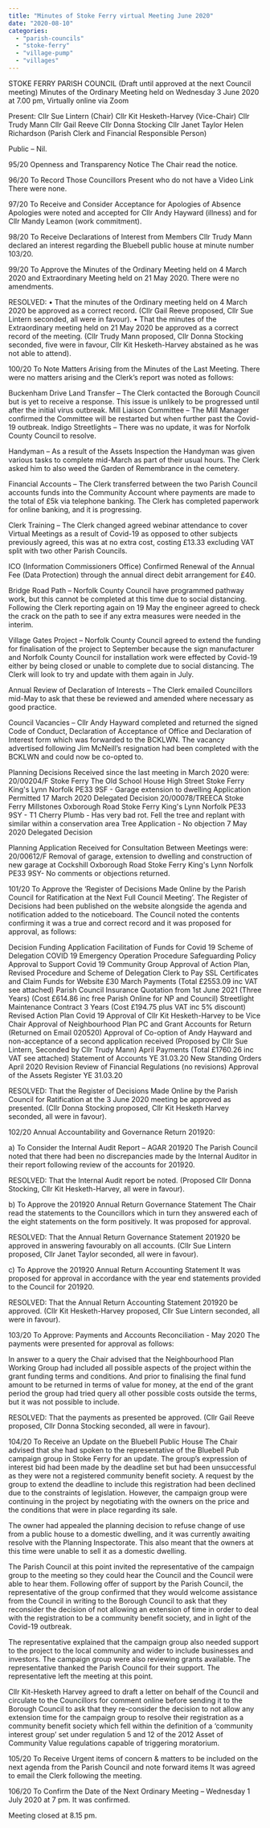 ```yaml
---
title: "Minutes of Stoke Ferry virtual Meeting June 2020"
date: "2020-08-10"
categories: 
  - "parish-councils"
  - "stoke-ferry"
  - "village-pump"
  - "villages"
---
```


STOKE FERRY PARISH COUNCIL (Draft until approved at the next Council meeting) Minutes of the Ordinary Meeting held on Wednesday 3 June 2020 at 7.00 pm, Virtually online via Zoom

Present: Cllr Sue Lintern (Chair) Cllr Kit Hesketh-Harvey (Vice-Chair) Cllr Trudy Mann Cllr Gail Reeve Cllr Donna Stocking Cllr Janet Taylor Helen Richardson (Parish Clerk and Financial Responsible Person)

Public – Nil.

95/20 Openness and Transparency Notice The Chair read the notice.

96/20 To Record Those Councillors Present who do not have a Video Link There were none.

97/20 To Receive and Consider Acceptance for Apologies of Absence Apologies were noted and accepted for Cllr Andy Hayward (illness) and for Cllr Mandy Leamon (work commitment).

98/20 To Receive Declarations of Interest from Members Cllr Trudy Mann declared an interest regarding the Bluebell public house at minute number 103/20.

99/20 To Approve the Minutes of the Ordinary Meeting held on 4 March 2020 and Extraordinary Meeting held on 21 May 2020. There were no amendments.

RESOLVED: • That the minutes of the Ordinary meeting held on 4 March 2020 be approved as a correct record. (Cllr Gail Reeve proposed, Cllr Sue Lintern seconded, all were in favour). • That the minutes of the Extraordinary meeting held on 21 May 2020 be approved as a correct record of the meeting. (Cllr Trudy Mann proposed, Cllr Donna Stocking seconded, five were in favour, Cllr Kit Hesketh-Harvey abstained as he was not able to attend).

100/20 To Note Matters Arising from the Minutes of the Last Meeting. There were no matters arising and the Clerk’s report was noted as follows:

Buckenham Drive Land Transfer – The Clerk contacted the Borough Council but is yet to receive a response. This issue is unlikely to be progressed until after the initial virus outbreak. Mill Liaison Committee – The Mill Manager confirmed the Committee will be restarted but when further past the Covid-19 outbreak. Indigo Streetlights – There was no update, it was for Norfolk County Council to resolve.

Handyman – As a result of the Assets Inspection the Handyman was given various tasks to complete mid-March as part of their usual hours. The Clerk asked him to also weed the Garden of Remembrance in the cemetery.

Financial Accounts – The Clerk transferred between the two Parish Council accounts funds into the Community Account where payments are made to the total of £5k via telephone banking. The Clerk has completed paperwork for online banking, and it is progressing.

Clerk Training – The Clerk changed agreed webinar attendance to cover Virtual Meetings as a result of Covid-19 as opposed to other subjects previously agreed, this was at no extra cost, costing £13.33 excluding VAT split with two other Parish Councils.

ICO (Information Commissioners Office) Confirmed Renewal of the Annual Fee (Data Protection) through the annual direct debit arrangement for £40.

Bridge Road Path – Norfolk County Council have programmed pathway work, but this cannot be completed at this time due to social distancing. Following the Clerk reporting again on 19 May the engineer agreed to check the crack on the path to see if any extra measures were needed in the interim.

Village Gates Project – Norfolk County Council agreed to extend the funding for finalisation of the project to September because the sign manufacturer and Norfolk County Council for installation work were effected by Covid-19 either by being closed or unable to complete due to social distancing. The Clerk will look to try and update with them again in July.

Annual Review of Declaration of Interests – The Clerk emailed Councillors mid-May to ask that these be reviewed and amended where necessary as good practice.

Council Vacancies – Cllr Andy Hayward completed and returned the signed Code of Conduct, Declaration of Acceptance of Office and Declaration of Interest form which was forwarded to the BCKLWN. The vacancy advertised following Jim McNeill’s resignation had been completed with the BCKLWN and could now be co-opted to.

Planning Decisions Received since the last meeting in March 2020 were: 20/00204/F Stoke Ferry The Old School House High Street Stoke Ferry King's Lynn Norfolk PE33 9SF - Garage extension to dwelling Application Permitted 17 March 2020 Delegated Decision 20/00078/TREECA Stoke Ferry Millstones Oxborough Road Stoke Ferry King's Lynn Norfolk PE33 9SY - T1 Cherry Plumb - Has very bad rot. Fell the tree and replant with similar within a conservation area Tree Application - No objection 7 May 2020 Delegated Decision

Planning Application Received for Consultation Between Meetings were: 20/00612/F Removal of garage, extension to dwelling and construction of new garage at Cockshill Oxborough Road Stoke Ferry King's Lynn Norfolk PE33 9SY- No comments or objections returned.

101/20 To Approve the ‘Register of Decisions Made Online by the Parish Council for Ratification at the Next Full Council Meeting’. The Register of Decisions had been published on the website alongside the agenda and notification added to the noticeboard. The Council noted the contents confirming it was a true and correct record and it was proposed for approval, as follows:

Decision Funding Application Facilitation of Funds for Covid 19 Scheme of Delegation COVID 19 Emergency Operation Procedure Safeguarding Policy Approval to Support Covid 19 Community Group Approval of Action Plan, Revised Procedure and Scheme of Delegation Clerk to Pay SSL Certificates and Claim Funds for Website £30 March Payments (Total £2553.09 inc VAT see attached) Parish Council Insurance Quotation from 1st June 2021 (Three Years) (Cost £614.86 inc free Parish Online for NP and Council) Streetlight Maintenance Contract 3 Years (Cost £194.75 plus VAT inc 5% discount) Revised Action Plan Covid 19 Approval of Cllr Kit Hesketh-Harvey to be Vice Chair Approval of Neighbourhood Plan PC and Grant Accounts for Return (Returned on Email 020520) Approval of Co-option of Andy Hayward and non-acceptance of a second application received (Proposed by Cllr Sue Lintern, Seconded by Cllr Trudy Mann) April Payments (Total £1760.26 inc VAT see attached) Statement of Accounts YE 31.03.20 New Standing Orders April 2020 Revision Review of Financial Regulations (no revisions) Approval of the Assets Register YE 31.03.20

RESOLVED: That the Register of Decisions Made Online by the Parish Council for Ratification at the 3 June 2020 meeting be approved as presented. (Cllr Donna Stocking proposed, Cllr Kit Hesketh Harvey seconded, all were in favour).

102/20 Annual Accountability and Governance Return 201920:

a) To Consider the Internal Audit Report – AGAR 201920 The Parish Council noted that there had been no discrepancies made by the Internal Auditor in their report following review of the accounts for 201920.

RESOLVED: That the Internal Audit report be noted. (Proposed Cllr Donna Stocking, Cllr Kit Hesketh-Harvey, all were in favour).

b) To Approve the 201920 Annual Return Governance Statement The Chair read the statements to the Councillors which in turn they answered each of the eight statements on the form positively. It was proposed for approval.

RESOLVED: That the Annual Return Governance Statement 201920 be approved in answering favourably on all accounts. (Cllr Sue Lintern proposed, Cllr Janet Taylor seconded, all were in favour).

c) To Approve the 201920 Annual Return Accounting Statement It was proposed for approval in accordance with the year end statements provided to the Council for 201920.

RESOLVED: That the Annual Return Accounting Statement 201920 be approved. (Cllr Kit Hesketh-Harvey proposed, Cllr Sue Lintern seconded, all were in favour).

103/20 To Approve: Payments and Accounts Reconciliation - May 2020 The payments were presented for approval as follows:

In answer to a query the Chair advised that the Neighbourhood Plan Working Group had included all possible aspects of the project within the grant funding terms and conditions. And prior to finalising the final fund amount to be returned in terms of value for money, at the end of the grant period the group had tried query all other possible costs outside the terms, but it was not possible to include.

RESOLVED: That the payments as presented be approved. (Cllr Gail Reeve proposed, Cllr Donna Stocking seconded, all were in favour).

104/20 To Receive an Update on the Bluebell Public House The Chair advised that she had spoken to the representative of the Bluebell Pub campaign group in Stoke Ferry for an update. The group’s expression of interest bid had been made by the deadline set but had been unsuccessful as they were not a registered community benefit society. A request by the group to extend the deadline to include this registration had been declined due to the constraints of legislation. However, the campaign group were continuing in the project by negotiating with the owners on the price and the conditions that were in place regarding its sale.

The owner had appealed the planning decision to refuse change of use from a public house to a domestic dwelling, and it was currently awaiting resolve with the Planning Inspectorate. This also meant that the owners at this time were unable to sell it as a domestic dwelling.

The Parish Council at this point invited the representative of the campaign group to the meeting so they could hear the Council and the Council were able to hear them. Following offer of support by the Parish Council, the representative of the group confirmed that they would welcome assistance from the Council in writing to the Borough Council to ask that they reconsider the decision of not allowing an extension of time in order to deal with the registration to be a community benefit society, and in light of the Covid-19 outbreak.

The representative explained that the campaign group also needed support to the project to the local community and wider to include businesses and investors. The campaign group were also reviewing grants available. The representative thanked the Parish Council for their support. The representative left the meeting at this point.

Cllr Kit-Hesketh Harvey agreed to draft a letter on behalf of the Council and circulate to the Councillors for comment online before sending it to the Borough Council to ask that they re-consider the decision to not allow any extension time for the campaign group to resolve their registration as a community benefit society which fell within the definition of a ‘community interest group’ set under regulation 5 and 12 of the 2012 Asset of Community Value regulations capable of triggering moratorium.

105/20 To Receive Urgent items of concern & matters to be included on the next agenda from the Parish Council and note forward items It was agreed to email the Clerk following the meeting.

106/20 To Confirm the Date of the Next Ordinary Meeting – Wednesday 1 July 2020 at 7 pm. It was confirmed.

Meeting closed at 8.15 pm.
